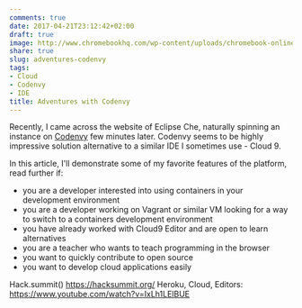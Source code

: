 ```yaml
---
comments: true
date: 2017-04-21T23:12:42+02:00
draft: true
image: http://www.chromebookhq.com/wp-content/uploads/chromebook-online-ide-codenvy.jpg
share: true
slug: adventures-codenvy
tags:
- Cloud
- Codenvy
- IDE
title: Adventures with Codenvy
---
```


Recently, I came across the website of Eclipse Che, naturally spinning an instance
on [Codenvy](https://codenvy.com) few minutes later. Codenvy seems to be highly
impressive solution alternative to a similar IDE I sometimes use - Cloud 9.

In this article, I'll demonstrate some of my favorite features of the platform,
read further if:

- you are a developer interested into using containers in your development environment
- you are a developer working on Vagrant or similar VM looking for a way to switch to a containers
development environment
- you have already worked with Cloud9 Editor and are open to learn alternatives
- you are a teacher who wants to teach programming in the browser
- you want to quickly contribute to open source
- you want to develop cloud applications easily

Hack.summit() https://hacksummit.org/
Heroku, Cloud, Editors: https://www.youtube.com/watch?v=IxLh1LElBUE

